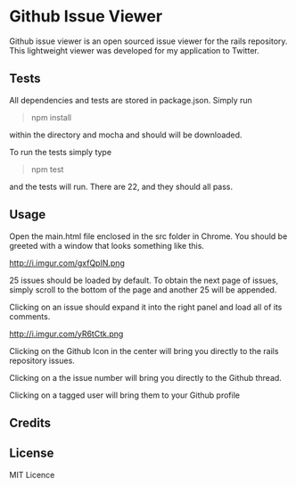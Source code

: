 # Github Issue Viewer

Github issue viewer is an open sourced issue viewer for the rails repository. This lightweight viewer was developed for my application to Twitter.

## Tests

All dependencies and tests are stored in package.json. Simply run

> npm install

within the directory and mocha and should will be downloaded.

To run the tests simply type 

> npm test

and the tests will run. There are 22, and they should all pass.

## Usage

Open the main.html file enclosed in the src folder in Chrome. You should be greeted with a window that looks something like this.

http://i.imgur.com/gxfQpIN.png

25 issues should be loaded by default. To obtain the next page of issues, simply scroll to the bottom of the page and another 25 will be appended.

Clicking on an issue should expand it into the right panel and load all of its comments.

http://i.imgur.com/yR6tCtk.png

Clicking on the Github Icon in the center will bring you directly to the rails repository issues.

Clicking on a the issue number will bring you directly to the Github thread.

Clicking on a tagged user will bring them to your Github profile

## Credits
<REDACTED>

## License
MIT Licence